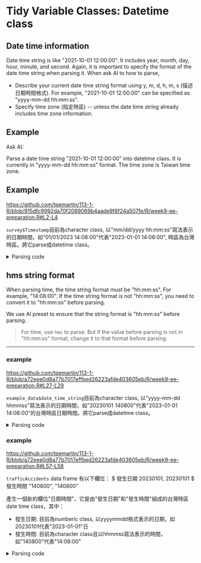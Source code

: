 # Tidy Variable Classes: Datetime class

## Date time information

Date time string is like "2021-10-01 12:00:00". It includes year, month, day, hour, minute, and second. Again, it is important to specify the format of the date time string when parsing it. When ask AI to how to parse, 

  - Describe your current date time string format using y, m, d, h, m, s (描述日期時間格式). For example, "2021-10-01 12:00:00" can be specified as "yyyy-mm-dd hh:mm:ss".  
  - Specify time zone (指定時區) -- unless the date time string already includes time zone information.  


## Example

Ask AI: 

Parse a date time string "2021-10-01 12:00:00" into datetime class. It is currently in "yyyy-mm-dd hh:mm:ss" format. The time zone is Taiwan time zone.

## Example

<https://github.com/tpemartin/113-1-R/blob/915dfc9992da70f2069069b4aade9f6f24a507fe/R/week9-ee-preparation.R#L2-L4>

`survey$Timestamp`目前為character class, 以"mm/dd/yyyy hh:mm:ss"寫法表示的日期時間，如"01/01/2023 14:08:00"代表"2023-01-01 14:08:00", 時區為台灣時區。將它parse成datetime class。

<details>
<summary>Parsing code</summary>

<https://github.com/tpemartin/113-1-R/blob/915dfc9992da70f2069069b4aade9f6f24a507fe/R/week9-ee-preparation.R#L9-L12>

</details>

## hms string format

When parsing time, the time string format must be "hh:mm:ss". For example, "14:08:00". If the time string format is not "hh:mm:ss", you need to convert it to "hh:mm:ss" before parsing.

We use AI preset to ensure that the string format is "hh:mm:ss" before parsing.
> For time, use `hms` to parse. But if the value before parsing is not in "hh:mm:ss" format, change it to that format before parsing.

***

### example

<https://github.com/tpemartin/113-1-R/blob/a72eee0d8a77b7017effbed26223afde403605eb/R/week9-ee-preparation.R#L27-L29>

`example_data$date_time_string`目前為character class, 以"yyyy-mm-dd hhmmss"寫法表示的日期時間，如"20230101 140800"代表"2023-01-01 14:08:00"的台灣時區日期時間。將它parse成datetime class。

<details>
<summary>Parsing code</summary>

<https://github.com/tpemartin/113-1-R/blob/a72eee0d8a77b7017effbed26223afde403605eb/R/week9-ee-preparation.R#L40-L47>

</details>

### example

<https://github.com/tpemartin/113-1-R/blob/a72eee0d8a77b7017effbed26223afde403605eb/R/week9-ee-preparation.R#L57-L58>


`trafficAccidents` data frame 有以下欄位：
$ 發生日期      <dbl> 20230101, 20230101
$ 發生時間      <chr> "140800", "140800"

產生一個新的欄位"日期時間"，它是由"發生日期"和"發生時間"組成的台灣時區date time class，其中：

  - 發生日期: 目前為numberic class, 以yyyymmdd格式表示的日期，如20230101代表"2023-01-01"日 
  - 發生時間: 目前為character class且以hhmmss寫法表示的時間， 如"140800"代表"14:08:00"

<details>
<summary>Parsing code</summary>

<https://github.com/tpemartin/113-1-R/blob/a72eee0d8a77b7017effbed26223afde403605eb/R/week9-ee-preparation.R#L69-L75>

</details>

